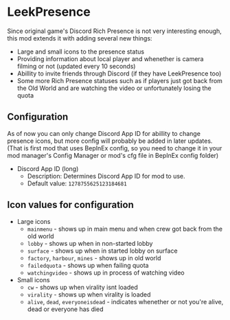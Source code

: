 # LeekPresence

Since original game's Discord Rich Presence is not very interesting enough, this mod extends it with adding several new things:
- Large and small icons to the presence status
- Providing information about local player and whenether is camera filming or not (updated every 10 seconds)
- Abillity to invite friends through Discord (if they have LeekPresence too)
- Some more Rich Presence statuses such as if players just got back from the Old World and are watching the video or unfortunately losing the quota

## Configuration

As of now you can only change Discord App ID for abillity to change presence icons, but more config will probably be added in later updates.
(That is first mod that uses BepInEx config, so you need to change it in your mod manager's Config Manager or mod's cfg file in BepInEx config folder)

- Discord App ID (long)
  - Description: Determines Discord App ID for mod to use.
  - Default value: `1278755625123184681`
  
## Icon values for configuration

- Large icons
  - `mainmenu` - shows up in main menu and when crew got back from the old world
  - `lobby` - shows up when in non-started lobby
  - `surface` - shows up when in started lobby on surface
  - `factory`, `harbour`, `mines` - shows up in old world
  - `failedquota` - shows up when failing quota
  - `watchingvideo` - shows up in process of watching video
- Small icons
  - `cw` - shows up when virality isnt loaded
  - `virality` - shows up when virality is loaded
  - `alive`, `dead`, `everyoneisdead` - indicates whenether or not you're alive, dead or everyone has died

